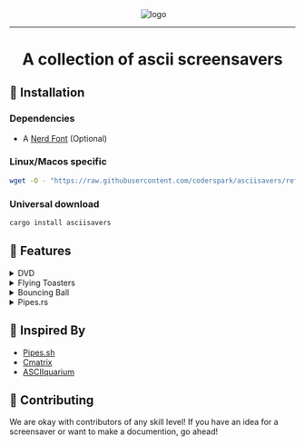 <p align="center">&nbsp;<img align="center" src="https://github.com/user-attachments/assets/599d4962-2006-4ad1-8154-0bb7d5991cad" alt="logo" /></p>

---
<h1 align="center">A collection of ascii screensavers</h1>

## 🚀 Installation
### Dependencies
- A [Nerd Font](nerdfonts.com) (Optional)

### Linux/Macos specific
```sh
wget -O - "https://raw.githubusercontent.com/coderspark/asciisavers/refs/heads/master/install.sh" | sh
```

### Universal download
```sh
cargo install asciisavers
```

## 🧠 Features
<details>
<summary>DVD</summary>

Run it with the following command:
```sh
asciisavers dvd
```
#### Options
- -C --disablecount - Disable the corner counter
- -d --delay \<DELAY\>  - Set the delay in milliseconds
- -h --help - Print the help menu

</details>
<details>
<summary>Flying Toasters</summary>
  
Run it with the following command:
```sh
asciisavers toasters
```
</details>

<details>
<summary>Bouncing Ball</summary>
  
Run it with the following command:
```sh
asciisavers ball
```
#### Options
- -d --delay \<DELAY\> - Set the delay between frames in milliseconds
- -f --fancy - Enable fancy mode on the balls requires a [Nerd Font](https://www.nerdfonts.com/)
- -r --reset \<CHARS\> - Reset after *n* amount of characters [Default: 1000]
- -h --help - Print the help menu

</details>

<details>
<summary>Pipes.rs</summary>
  
Run it with the following command:
```sh
asciisavers pipes
```
#### Options
- -d --delay \<DELAY\> - Set the delay between frames in milliseconds
- -t --type \<TYPE\> - Set the type of the pipes 0-9 (can be used multiple times) [Default: [0]]
- -c --colour \<COLOUR\> - Set the colours of the pipes 0-7 (can be used multiple times) [Default: [0, 1, 2, 3 ,4 ,5 ,6 ,7]]
- -R --randomize - Randomize the starting position of the pipes
- -s --stats - Disable the stats of the pipes in the corner
- -h --help - Print the help menu

</details>

## 💭 Inspired By
- [Pipes.sh](https://github.com/pipeseroni/pipes.sh)
- [Cmatrix](https://github.com/abishekvashok/cmatrix)
- [ASCIIquarium](https://github.com/cmatsuoka/asciiquarium)

## 🤝 Contributing
We are okay with contributors of any skill level! If you have an idea for a screensaver or want to make a documention, go ahead!
